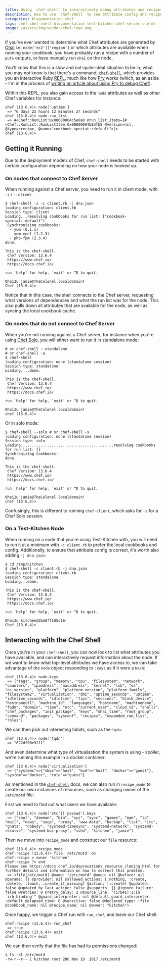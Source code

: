 ```yaml
---
title: Using `chef-shell` to interactively debug attributes and recipes
description: How to use `chef-shell` to see attribute config and recipes, with and without a Chef Server.
categories: blogumentation chef
tags: chef chef-shell blogumentation test-kitchen chef-server chefdk
image: /assets/img/vendor/chef-logo.png
---
```

If you've ever wanted to determine what Chef attributes are generated by [Ohai] i.e. `node['ec2']['region']` or which attributes are available when running your cookbook, you have probably run a recipe with a number of `puts` outputs, or have manually run `ohai` on the node.

You'll know that this is a slow and not-quite-ideal situation to be in; what you may not know is that there's a command, [`chef-shell`], which provides you an interactive Ruby [REPL], much like how [Pry] works (which, as an aside - I'm in the process of [writing an article about using Pry to debug Chef][debugging-chef-pry]).

Within this REPL, you also gain access to the `node` attributes as well as other Chef variables for instance:

```
chef (13.6.4)> node['uptime']
 => "6 days 23 hours 12 minutes 27 seconds"
chef (13.6.4)> node.run_list
 => #<Chef::RunList:0x00000004c5e0a0 @run_list_items=[#<Chef::RunList::RunListItem:0x00000004b8dfb8 @version=nil, @type=:recipe, @name="cookbook-spectat::default">]>
chef (13.6.4)>
```

## Getting it Running

Due to the deployment models of Chef, `chef-shell` needs to be started with certain configuration depending on how your node is hooked up.

### On nodes that connect to Chef Server

When running against a Chef server, you need to run it in client mode, with `-z` / `--client`:

```
$ chef-shell -z -c client.rb -j dna.json
loading configuration: client.rb
Session type: client
Loading...resolving cookbooks for run list: ["cookbook-spectat::default"]
.Synchronizing cookbooks:
  - yum (0.1.x)
  - yum-epel (1.2.3)
  - php-fpm (2.3.4)
done.

This is the chef-shell.
 Chef Version: 13.6.4
 https://www.chef.io/
 https://docs.chef.io/

run `help' for help, `exit' or ^D to quit.

Ohai2u jamie@TheColonel.localdomain!
Chef (13.6.4)>
```

Notice that in this case, the shell connects to the Chef server, requesting what versions of dependencies and what the run list was for the node. This also pulls down all attributes that are available for the node, as well as syncing the local cookbook cache.

### On nodes that do not connect to Chef Server

When you're not running against a Chef server, for instance when you're using [Chef Solo], you will either want to run it in standalone mode:

```
# or chef-shell --standalone
# or chef-shell -a
$ chef-shell
loading configuration: none (standalone session)
Session type: standalone
Loading....done.

This is the chef-shell.
 Chef Version: 13.6.4
 https://www.chef.io/
 https://docs.chef.io/

run `help' for help, `exit' or ^D to quit.

Ohai2u jamie@TheColonel.localdomain!
chef (13.6.4)>
```

Or in solo mode:

```
$ chef-shell --solo # or chef-shell -s
loading configuration: none (standalone session)
Session type: solo
Loading..........................................resolving cookbooks for run list: []
Synchronizing Cookbooks:
done.

This is the chef-shell.
 Chef Version: 13.6.4
 https://www.chef.io/
 https://docs.chef.io/

run `help' for help, `exit' or ^D to quit.

Ohai2u jamie@TheColonel.localdomain!
chef (13.6.4)>
```

Confusingly, this is different to running `chef-client`, which asks for `-z` for a Chef Solo session.

### On a Test-Kitchen Node

When running on a node that you're using Test-Kitchen with, you will need to run it at a minimum with `-c client.rb` to prefer the local cookbooks and config. Additionally, to ensure that attribute config is correct, it's worth also adding `-j dna.json`:

```
$ cd /tmp/kitchen
$ chef-shell -c client.rb -j dna.json
loading configuration: client.rb
Session type: standalone
Loading...done.

This is the chef-shell.
 Chef Version: 13.6.4
 https://www.chef.io/
 https://docs.chef.io/

run `help' for help, `exit' or ^D to quit.

Ohai2u kitchen@2be8ff185c16!
Chef (13.6.4)>
```

## Interacting with the Chef Shell

Once you're in your `chef-shell`, you can now look to list what attributes you have available, and can interactively request information about the node. If we want to know what top-level attributes we have access to, we can take advantage of the `node` object responding to `:keys` as if it were a `Hash`:

```
chef (13.6.4)> node.keys
 => ["tags", "group", "memory", "cpu", "filesystem", "network", "counters", "ipaddress", "macaddress", "kernel", "lsb", "os", "os_version", "platform", "platform_version", "platform_family", "filesystem2", "virtualization", "dmi", "uptime_seconds", "uptime", "idletime_seconds", "idletime", "fips", "sessions", "block_device", "hostnamectl", "machine_id", "languages", "hostname", "machinename", "fqdn", "domain", "time", "etc", "current_user", "cloud_v2", "shells", "chef_packages", "init_package", "keys", "ohai_time", "root_group", "command", "packages", "sysconf", "recipes", "expanded_run_list", "roles"]
```

We can then pick out interesting tidbits, such as the `fqdn`:

```
chef (13.6.4)> node['fqdn']
 => "822df90e9211"
```

And even determine what type of virtualisation the system is using - spoiler, we're running this example in a docker container:

```
chef (13.6.4)> node['virtualization']
 => {"systems"=>{"vbox"=>"host", "kvm"=>"host", "docker"=>"guest"}, "system"=>"docker", "role"=>"guest"}
```

As mentioned in the [`chef-shell`] docs, we can also run in `recipe_mode` to create our own instances of resources, such as changing owner of the `/etc/motd` file:

First we need to find out what users we have available:

```
chef (13.6.4)> node['etc']['passwd'].keys
 => ["root", "daemon", "bin", "sys", "sync", "games", "man", "lp", "mail", "news", "uucp", "proxy", "www-data", "backup", "list", "irc", "gnats", "nobody", "systemd-timesync", "systemd-network", "systemd-resolve", "systemd-bus-proxy", "sshd", "kitchen", "jamie"]
```

Then we move into `recipe_mode` and construct our `file` resource:

```
chef (13.6.4)> recipe_mode
chef:recipe (13.6.4)> file '/etc/motd' do
chef:recipe > owner 'kitchen'
chef:recipe ?> end
Please see https://docs.chef.io/deprecations_resource_cloning.html for further details and information on how to correct this problem.
 => <file[/etc/motd] @name: "/etc/motd" @noop: nil @before: nil @params: {} @provider: nil @allowed_actions: [:nothing, :create, :delete, :touch, :create_if_missing] @action: [:create] @updated: false @updated_by_last_action: false @supports: {} @ignore_failure: false @retries: 0 @retry_delay: 2 @source_line: "(irb#1):1:in `irb_binding'" @guard_interpreter: nil @default_guard_interpreter: :default @elapsed_time: 0 @sensitive: false @declared_type: :file @cookbook_name: nil @recipe_name: nil @owner: "kitchen">
```

Once happy, we trigger a Chef run with `run_chef`, and leave our Chef shell:

```
chef:recipe (13.6.4)> run_chef
 => true
chef:recipe (13.6.4)> exit
chef (13.6.4)> exit
```

We can then verify that the file has had its permissions changed:

```
$ ls -al /etc/motd
-rw-r--r-- 1 kitchen root 286 Nov 19  2017 /etc/motd
```

[Ohai]: https://github.com/chef/ohai
[Chef solo]: https://docs.chef.io/chef_solo.html
[pry]: https://github.com/nixme/pry-debugger
[REPL]: https://en.wikipedia.org/wiki/REPL
[debugging-chef-pry]: https://gitlab.com/jamietanna/jvt.me/issues/272
[`chef-shell`]: https://docs.chef.io/chef_shell.html
